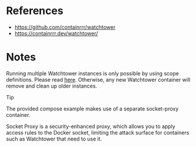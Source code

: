 # References

- https://github.com/containrrr/watchtower
- https://containrrr.dev/watchtower/

# Notes

Running multiple Watchtower instances is only possible by using scope definitions. Please read [here](https://containrrr.dev/watchtower/running-multiple-instances/). Otherwise, any new Watchtower container will remove and clean up older instances.

> [!TIP]
> The provided compose example makes use of a separate socket-proxy container.
> 
> Socket Proxy is a security-enhanced proxy, which allows you to apply access rules to the Docker socket, limiting the attack surface for containers such as Watchtower that need to use it.
